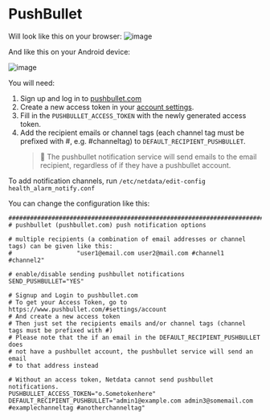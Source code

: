 <!--
title: "PushBullet"
sidebar_label: "PushBullet"
custom_edit_url: https://github.com/netdata/netdata/edit/master/health/notifications/pushbullet/README.md
learn_status: "Published"
learn_topic_type: "References"
learn_rel_path: "References/Notification references"
learn_autogeneration_metadata: "{part_of_cloud: False, part_of_agent: True}"
-->

# PushBullet

Will look like this on your browser:
![image](https://cloud.githubusercontent.com/assets/4300670/19109636/278b1c0c-8aee-11e6-8a09-7fc94fdbfec8.png)

And like this on your Android device:

![image](https://cloud.githubusercontent.com/assets/4300670/19109635/278a1dde-8aee-11e6-9984-0bc87a13312d.png)

You will need:

1.  Sign up and log in to [pushbullet.com](https://www.pushbullet.com/)
2.  Create a new access token in your [account settings](https://www.pushbullet.com/#settings/account).
3.  Fill in the `PUSHBULLET_ACCESS_TOKEN` with the newly generated access token.
4.  Add the recipient emails or channel tags (each channel tag must be prefixed with #, e.g. #channeltag) to `DEFAULT_RECIPIENT_PUSHBULLET`.
    > 🚨 The pushbullet notification service will send emails to the email recipient, regardless of if they have a pushbullet account.

To add notification channels, run `/etc/netdata/edit-config health_alarm_notify.conf` 

You can change the configuration like this:

```
###############################################################################
# pushbullet (pushbullet.com) push notification options

# multiple recipients (a combination of email addresses or channel tags) can be given like this:
#                  "user1@email.com user2@mail.com #channel1 #channel2"

# enable/disable sending pushbullet notifications
SEND_PUSHBULLET="YES"

# Signup and Login to pushbullet.com
# To get your Access Token, go to https://www.pushbullet.com/#settings/account
# And create a new access token
# Then just set the recipients emails and/or channel tags (channel tags must be prefixed with #)
# Please note that the if an email in the DEFAULT_RECIPIENT_PUSHBULLET does
# not have a pushbullet account, the pushbullet service will send an email
# to that address instead

# Without an access token, Netdata cannot send pushbullet notifications.
PUSHBULLET_ACCESS_TOKEN="o.Sometokenhere"
DEFAULT_RECIPIENT_PUSHBULLET="admin1@example.com admin3@somemail.com #examplechanneltag #anotherchanneltag"
```


